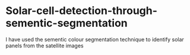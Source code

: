 # Solar-cell-detection-through-sementic-segmentation
I have used the sementic colour segmentation technique to identify solar panels from the satellite images
